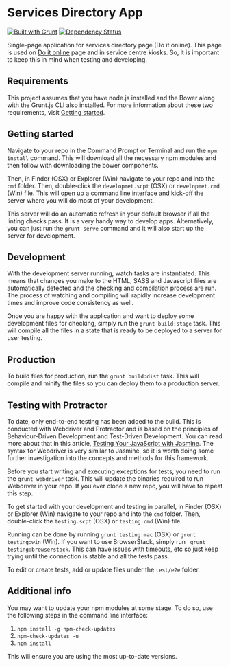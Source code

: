 # Services Directory App

[![Built with Grunt](https://cdn.gruntjs.com/builtwith.png)](http://gruntjs.com/)
[![Dependency Status](https://david-dm.org/qld-gov-au/services-directory.png)](https://david-dm.org/qld-gov-au/services-directory)

Single-page application for services directory page (Do it online). This page is used on [Do it online](http://www.qld.gov.au/services/) page and in service centre kiosks. So, it is important to keep this in mind when testing and developing.

## Requirements

This project assumes that you have node.js installed and the Bower along with the Grunt.js CLI also installed. For more information about these two requirements, visit [Getting started](http://gruntjs.com/getting-started).

## Getting started

Navigate to your repo in the Command Prompt or Terminal and run the ```npm install``` command. This will download all the necessary npm modules and then follow with downloading the bower components.

Then, in Finder (OSX) or Explorer (Win) navigate to your repo and into the ```cmd``` folder. Then, double-click the ```developmet.scpt``` (OSX) or ```developmet.cmd``` (Win) file. This will open up a command line interface and kick-off the server where you will do most of your development.

This server will do an automatic refresh in your default browser if all the linting checks pass. It is a very handy way to develop apps. Alternatively, you can just run the ```grunt serve``` command and it will also start up the server for development.

## Development

With the development server running, watch tasks are instantiated. This means that changes you make to the HTML, SASS and Javascript files are automatically detected and the checking and compilation process are run. The process of watching and compiling will rapidly increase development times and improve code consistency as well.

Once you are happy with the application and want to deploy some development files for checking, simply run the ```grunt build:stage``` task. This will compile all the files in a state that is ready to be deployed to a server for user testing.

## Production

To build files for production, run the ```grunt build:dist``` task. This will compile and minify the files so you can deploy them to a production server.

## Testing with Protractor

To date, only end-to-end testing has been added to the build. This is conducted with Webdriver and Protractor and is based on the principles of Behaviour-Driven Development and Test-Driven Development. You can read more about that in this article, [Testing Your JavaScript with Jasmine](http://code.tutsplus.com/tutorials/testing-your-javascript-with-jasmine--net-21229). The syntax for Webdriver is very similar to Jasmine, so it is worth doing some further investigation into the concepts and methods for this framework.

Before you start writing and executing exceptions for tests, you need to run the ```grunt webdriver``` task. This will update the binaries required to run Webdriver in your repo. If you ever clone a new repo, you will have to repeat this step.

To get started with your development and testing in parallel, in Finder (OSX) or Explorer (Win) navigate to your repo and into the ```cmd``` folder. Then, double-click the ```testing.scpt``` (OSX) or ```testing.cmd``` (Win) file.

Running can be done by running ```grunt testing:mac``` (OSX) or ```grunt testing:win``` (Win). If you want to use BrowserStack, simply run ``` grunt testing:browserstack```. This can have issues with timeouts, etc so just keep trying until the connection is stable and all the tests pass.

To edit or create tests, add or update files under the ```test/e2e``` folder.

## Additional info

You may want to update your npm modules at some stage. To do so, use the following steps in the command line interface:

1. ```npm install -g npm-check-updates```
2. ```npm-check-updates -u```
3. ```npm install```

This will ensure you are using the most up-to-date versions.
